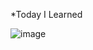 *Today I Learned

![image](https://user-images.githubusercontent.com/57766224/155438265-fcce3a39-a9d6-48a2-99af-318497d947ce.png)
